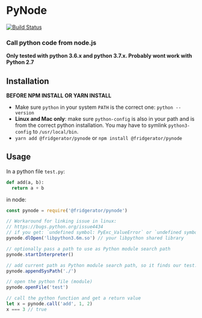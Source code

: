 # PyNode

[![Build Status](https://travis-ci.org/fridgerator/PyNode.svg?branch=master)](https://travis-ci.org/fridgerator/PyNode)
	
### Call python code from node.js

**Only tested with python 3.6.x and python 3.7.x.  Probably wont work with Python 2.7**

## Installation

**BEFORE NPM INSTALL OR YARN INSTALL**

* Make sure `python` in your system `PATH` is the correct one: `python --version`
* **Linux and Mac only**: make sure `python-config` is also in your path and is from the correct python installation.  You may have to symlink `python3-config` to `/usr/local/bin`.
* `yarn add @fridgerator/pynode` or
`npm install @fridgerator/pynode`

## Usage

In a python file `test.py`:

```python
def add(a, b):
  return a + b
```
in node:

```javascript
const pynode = require('@fridgerator/pynode')

// Workaround for linking issue in linux:
// https://bugs.python.org/issue4434
// if you get: `undefined symbol: PyExc_ValueError` or `undefined symbol: PyExc_SystemError`
pynode.dlOpen('libpython3.6m.so') // your libpython shared library

// optionally pass a path to use as Python module search path
pynode.startInterpreter()

// add current path as Python module search path, so it finds our test.py
pynode.appendSysPath('./')

// open the python file (module)
pynode.openFile('test')

// call the python function and get a return value
let x = pynode.call('add', 1, 2)
x === 3 // true
```
